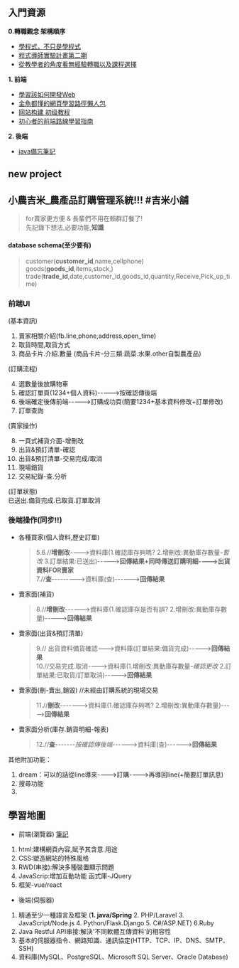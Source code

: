 入門資源
---
**0.轉職觀念 架構順序**
* [學程式，不只是學程式](https://life.huli.tw/2018/10/29/learn-coding-9c572c2fb2/)
* [程式導師實驗計畫第二期](https://github.com/Lidemy/mentor-program-2nd)
* [從教學者的角度看無經驗轉職以及課程選擇](https://www.ptt.cc/bbs/Soft_Job/M.1546655647.A.807.html)

**1. 前端**
* [學習該如何開發Web](https://developer.mozilla.org/zh-TW/docs/Learn)
* [金魚都懂的網頁學習路徑懶人包](https://ithelp.ithome.com.tw/articles/10228708)
* [网站构建 初级教程](https://www.w3school.com.cn/web/index.asp)
* [初心者的前端路線學習指南](https://medium.com/i-am-mike/%E5%88%9D%E5%BF%83%E8%80%85%E7%9A%84%E5%89%8D%E7%AB%AF%E8%B7%AF%E7%B7%9A%E5%AD%B8%E7%BF%92%E6%8C%87%E5%8D%97-895de088257f)

**2. 後端**

* [java備忘筆記](https://yubin551.gitbook.io/java-note/)








new project
--
小農吉米_農產品訂購管理系統!!! #吉米小舖
--
>for賣家更方便 & 長輩們不用在賴群訂餐了!  
>先記錄下想法,必要功能,**知識**


#### database schema(至少要有)

>customer(**customer_id**,name,cellphone)  
>goods(**goods_id**,items,stock,)  
>trade(**trade_id**,date,customer_id,goods_id,quantity,Receive,Pick_up_time)  

### 前端UI
(基本資訊)  

1. 賣家相關介紹(fb.line,phone,address,open_time)
2. 取貨時間,取貨方式
3. 商品卡片.介紹.數量 (商品卡片-分三類:蔬菜.水果.other自製農產品)
  
(訂購流程)  

  4. 選數量後放購物車
  5. 確認訂單頁(1234+個人資料)----->按確認傳後端
  6. 後端確定後傳前端----->訂購成功頁(簡要1234+基本資料修改+訂單修改)
  7. 訂單查詢  

(賣家操作)    

  8. 一頁式補貨介面-增刪改
  9. 出貨&預訂清單-確認
  10. 出貨&預訂清單-交易完成/取消
  11. 現場銷貨
  12. 交易紀錄-查.分析  

(訂單狀態)  
已送出.備貨完成.已取貨.訂單取消
  
 ### 後端操作(同步!!)

* 各種買家(個人資料,歷史訂單)
  >5.6.//**增刪改**---->資料庫(1.確認庫存夠嗎? 2.增刪改:異動庫存數量-*暫改* 3.訂單結果:已送出)----->**回傳結果+同時傳送訂購明細---->出貨資料FOR賣家**  
  >7.//**查**--------->資料庫(查)------>**回傳結果**

* 賣家面(補貨)
  >8.//**增刪改**------>資料庫(1.確認庫存是否有誤? 2.增刪改:異動庫存數量)----->**回傳結果**
  
* 賣家面(出貨&預訂清單)
  >9.// 出貨資料備貨確認--->資料庫(訂單結果:備貨完成)----->**回傳結果**  
  >10.//交易完成.取消---->資料庫(1.增刪改:異動庫存數量-*確認更改* 2.訂單結果:已取貨/訂單取消)----->**回傳結果**


* 賣家面(刪-賣出,銷毀) //未經由訂購系統的現場交易
  >11.//**刪改**------->資料庫(1.確認庫存夠嗎? 2.增刪改:異動庫存數量)----->**回傳結果** 


* 賣家面分析(庫存.銷貨明細-報表)
  >12.//**查**-------*按確認傳後端*------>資料庫(查)------>**回傳結果**



其他附加功能：  
1. dream：可以的話從line導來---->訂購---->再導回line(+簡要訂單訊息)
2. 搜尋功能
3. 



學習地圖
---
* 前端(瀏覽器)  [筆記](https://github.com/yamama0120/project/blob/main/forward.md)
1. html:建構網頁內容,賦予其含意.用途
2. CSS:塑造網站的特殊風格
3. RWD(串接):解決多種裝置顯示問題
4. JavaScrip:增加互動功能 函式庫-JQuery
5. 框架-vue/react  

* 後端(伺服器)
1. 精通至少一種語言及框架 (**1. java/Spring** 2. PHP/Laravel 3. JavaScript/Node.js 4. Python/Flask.Django 5. C#/ASP.NET) 6.Ruby
2. Java Restful API串接:解決'不同軟體互傳資料'的相容性
3. 基本的伺服器指令、網路知識、通訊協定(HTTP、TCP、IP、DNS、SMTP、SSH)
4. 資料庫(MySQL、PostgreSQL、Microsoft SQL Server、Oracle Database)



